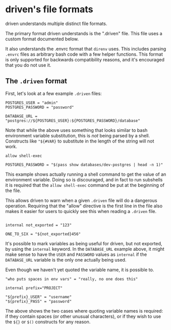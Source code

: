 # driven's file formats

driven understands multiple distinct file formats.

The primary format driven understands is the ".driven" file. This file uses a custom format documented below.

It also understands the .envrc format that `direnv` uses. This includes parsing `.envrc` files as arbitrary bash code with a few helper functions.
This format is only supported for backwards compatibility reasons, and it's encouraged that you do not use it.

## The `.driven` format

First, let's look at a few example `.driven` files:

```driven
POSTGRES_USER = "admin"
POSTGRES_PASSWORD = "password"

DATABASE_URL = "postgres://${POSTGRES_USER}:${POSTGRES_PASSWORD}/database"
```

Note that while the above uses something that looks similar to bash environment
variable substitution, this is *not* being parsed by a shell. Constructs like
`"${#VAR}` to substitute in the length of the string will not work.

```driven
allow shell-exec

POSTGRES_PASSWORD = "$(pass show databases/dev-postgres | head -n 1)"
```

This example shows actually running a shell command to get the value of an
environment variable. Doing so is discouraged, and in fact to run subshells it
is required that the `allow shell-exec` command be put at the beginning of the
file.

This allows driven to warn when a given `.driven` file will do a dangerous
operation. Requiring that the "allow" directive is the first line in the file
also makes it easier for users to quickly see this when reading a `.driven`
file.

```driven

internal not_exported = "123"

ONE_TO_SIX = "${not_exported}456"
```

It's possible to mark variables as being useful for driven, but not exported,
by using the `internal` keyword. In the `DATABASE_URL` example above, it might
make sense to have the `USER` and `PASSWORD` values as `internal` if the
`DATABASE_URL` variable is the only one actually being used.

Even though we haven't yet quoted the variable name, it is possible to.

```driven
"who puts spaces in env vars" = "really, no one does this"

internal prefix="PROJECT"

"${prefix}_USER" = "username"
"${prefix}_PASS" = "password"
```

The above shows the two cases where quoting variable names is required: if they
contain spaces (or other unusual characters), or if they wish to use the `${}`
or `$()` constructs for any reason.
